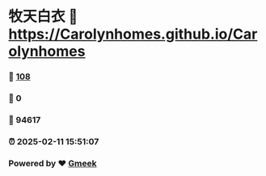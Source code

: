 # 牧天白衣 :link: https://Carolynhomes.github.io/Carolynhomes 
### :page_facing_up: [108](https://Carolynhomes.github.io/Carolynhomes/tag.html) 
### :speech_balloon: 0 
### :hibiscus: 94617 
### :alarm_clock: 2025-02-11 15:51:07 
### Powered by :heart: [Gmeek](https://github.com/Meekdai/Gmeek)
